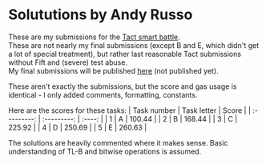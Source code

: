 # Solututions by Andy Russo
These are my submissions for the [Tact smart battle][1].  
These are not nearly my final submissions (except B and E, which didn't
get a lot of special treatment), but rather last reasonable Tact
submissions without Fift and (severe) test abuse.  
My final submissions will be published [here][2] (not published yet).

These aren't exactly the submissions, but the score and gas usage is
identical - I only added comments, formatting, constants.

Here are the scores for these tasks:
| Task number | Task letter | Score  |
| :---------: | :---------: | :----: |
| 1           | A           | 100.44 |
| 2           | B           | 168.44 |
| 3           | C           | 225.92 |
| 4           | D           | 250.69 |
| 5           | E           | 260.63 |

The solutions are heavily commented where it makes sense.
Basic understanding of TL-B and bitwise operations is assumed.

[1]: https://github.com/ton-studio/tact-smart-battle
[2]: https://github.com/AndyRusso/tact-smart-battle
